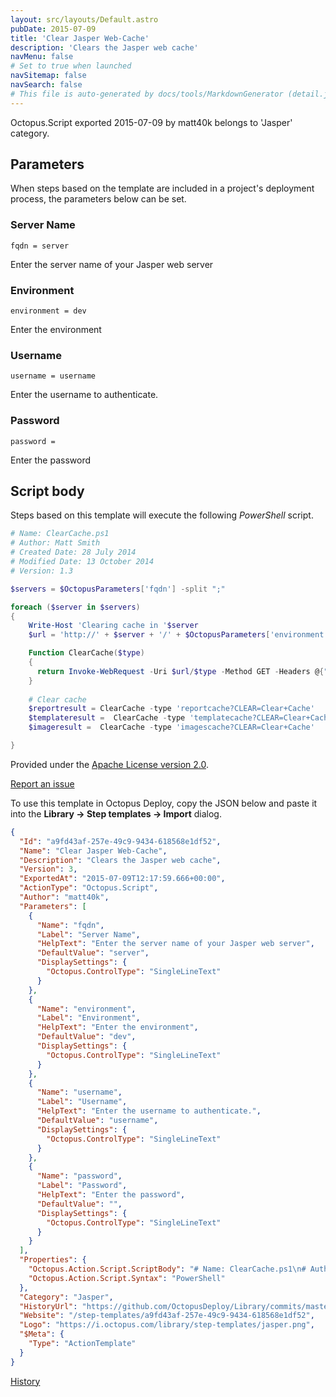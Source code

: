 ```yaml
---
layout: src/layouts/Default.astro
pubDate: 2015-07-09
title: 'Clear Jasper Web-Cache'
description: 'Clears the Jasper web cache'
navMenu: false
# Set to true when launched
navSitemap: false
navSearch: false
# This file is auto-generated by docs/tools/MarkdownGenerator (detail.js)
---
```


Octopus.Script exported 2015-07-09 by matt40k belongs to 'Jasper' category.

## Parameters

When steps based on the template are included in a project's deployment process, the parameters below can be set.


<div class="param">

### Server Name

`fqdn = server`

Enter the server name of your Jasper web server

</div>
        
<div class="param">

### Environment

`environment = dev`

Enter the environment

</div>
        
<div class="param">

### Username

`username = username`

Enter the username to authenticate.

</div>
        
<div class="param">

### Password

`password = `

Enter the password

</div>
        

## Script body

Steps based on this template will execute the following *PowerShell* script.

```powershell
# Name: ClearCache.ps1
# Author: Matt Smith
# Created Date: 28 July 2014
# Modified Date: 13 October 2014
# Version: 1.3

$servers = $OctopusParameters['fqdn'] -split ";"

foreach ($server in $servers)
{
    Write-Host 'Clearing cache in '$server
    $url = 'http://' + $server + '/' + $OctopusParameters['environment'] + '_web/report/meta'

    Function ClearCache($type)
    { 
      return Invoke-WebRequest -Uri $url/$type -Method GET -Headers @{"Authorization" = "Basic "+[System.Convert]::ToBase64String([System.Text.Encoding]::UTF8.GetBytes($OctopusParameters['username']+":"+$OctopusParameters['password'] ))}
    }
  
    # Clear cache
    $reportresult = ClearCache -type 'reportcache?CLEAR=Clear+Cache'
    $templateresult =  ClearCache -type 'templatecache?CLEAR=Clear+Cache'
    $imageresult =  ClearCache -type 'imagescache?CLEAR=Clear+Cache'

}
```

Provided under the [Apache License version 2.0](https://github.com/OctopusDeploy/Library/blob/master/LICENSE.txt).

[Report an issue](https://github.com/OctopusDeploy/Library/issues/new?assignees=&labels=&projects=&template=bug-report.yml&title=Issue%20with%20Clear%20Jasper%20Web-Cache&step-template=Clear%20Jasper%20Web-Cache)

<div class="get-json">

To use this template in Octopus Deploy, copy the JSON below and paste it into the **Library → Step templates → Import** dialog.

```json
{
  "Id": "a9fd43af-257e-49c9-9434-618568e1df52",
  "Name": "Clear Jasper Web-Cache",
  "Description": "Clears the Jasper web cache",
  "Version": 3,
  "ExportedAt": "2015-07-09T12:17:59.666+00:00",
  "ActionType": "Octopus.Script",
  "Author": "matt40k",
  "Parameters": [
    {
      "Name": "fqdn",
      "Label": "Server Name",
      "HelpText": "Enter the server name of your Jasper web server",
      "DefaultValue": "server",
      "DisplaySettings": {
        "Octopus.ControlType": "SingleLineText"
      }
    },
    {
      "Name": "environment",
      "Label": "Environment",
      "HelpText": "Enter the environment",
      "DefaultValue": "dev",
      "DisplaySettings": {
        "Octopus.ControlType": "SingleLineText"
      }
    },
    {
      "Name": "username",
      "Label": "Username",
      "HelpText": "Enter the username to authenticate.",
      "DefaultValue": "username",
      "DisplaySettings": {
        "Octopus.ControlType": "SingleLineText"
      }
    },
    {
      "Name": "password",
      "Label": "Password",
      "HelpText": "Enter the password",
      "DefaultValue": "",
      "DisplaySettings": {
        "Octopus.ControlType": "SingleLineText"
      }
    }
  ],
  "Properties": {
    "Octopus.Action.Script.ScriptBody": "# Name: ClearCache.ps1\n# Author: Matt Smith\n# Created Date: 28 July 2014\n# Modified Date: 13 October 2014\n# Version: 1.3\n\n$servers = $OctopusParameters['fqdn'] -split \";\"\n\nforeach ($server in $servers)\n{\n    Write-Host 'Clearing cache in '$server\n    $url = 'http://' + $server + '/' + $OctopusParameters['environment'] + '_web/report/meta'\n\n    Function ClearCache($type)\n    { \n      return Invoke-WebRequest -Uri $url/$type -Method GET -Headers @{\"Authorization\" = \"Basic \"+[System.Convert]::ToBase64String([System.Text.Encoding]::UTF8.GetBytes($OctopusParameters['username']+\":\"+$OctopusParameters['password'] ))}\n    }\n  \n    # Clear cache\n    $reportresult = ClearCache -type 'reportcache?CLEAR=Clear+Cache'\n    $templateresult =  ClearCache -type 'templatecache?CLEAR=Clear+Cache'\n    $imageresult =  ClearCache -type 'imagescache?CLEAR=Clear+Cache'\n\n}",
    "Octopus.Action.Script.Syntax": "PowerShell"
  },
  "Category": "Jasper",
  "HistoryUrl": "https://github.com/OctopusDeploy/Library/commits/master/step-templates//opt/buildagent/work/75443764cd38076d/step-templates/jasper-clear-cache.json",
  "Website": "/step-templates/a9fd43af-257e-49c9-9434-618568e1df52",
  "Logo": "https://i.octopus.com/library/step-templates/jasper.png",
  "$Meta": {
    "Type": "ActionTemplate"
  }
}
```

[History](https://github.com/OctopusDeploy/Library/commits/master/step-templates/https://github.com/OctopusDeploy/Library/commits/master/step-templates//opt/buildagent/work/75443764cd38076d/step-templates/jasper-clear-cache.json)

</div>

